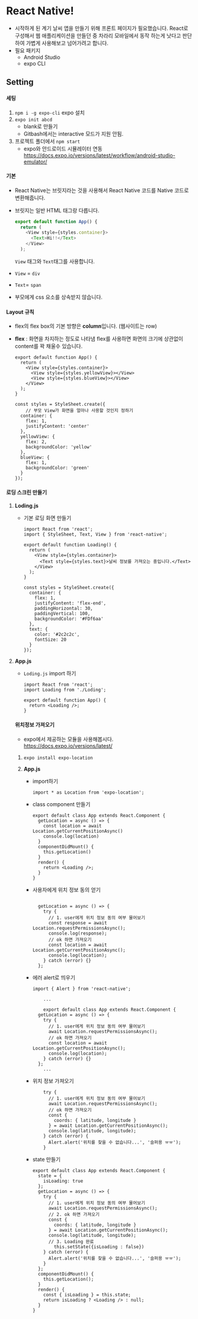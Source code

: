 # React Native!

* 시작하게 된 계기
  날씨 앱을 만들기 위해 프론트 페이지가 필요했습니다. React로 구성해서 웹 애플리케이션을 만들던 중 차라리 모바일에서 동작 하는게 낫다고 판단하여 가볍게 사용해보고 넘어가려고 합니다.
* 필요 패키지
  * Android Studio
  * expo CLI

## Setting

#### 세팅

1. `npm i -g expo-cli`
   expo 설치
2. `expo init abcd`
   * blank로 만들기
   * Gitbash에서는 interactive 모드가 지원 안됨.
3. 프로젝트 폴더에서 `npm start`
   * expo와 안드로이드 시뮬레이터 연동
     https://docs.expo.io/versions/latest/workflow/android-studio-emulator/

#### 기본

* React Native는 브릿지라는 것을 사용해서 React Native 코드를 Native 코드로 변환해줍니다.

* 브릿지는 일반 HTML 태그랑 다릅니다.

  ```javascript
  export default function App() {
    return (
      <View style={styles.container}>
        <Text>Hi!!</Text>
      </View>
    );
  ```

  `View` 태그와 `Text`태그를 사용합니다.

* `View` = `div`

* `Text`= `span`

* 부모에게 css 요소를 상속받지 않습니다.

#### Layout 규칙

* flex의 flex box의 기본 방향은 **column**입니다. (웹사이트는 row)

* **flex** : 화면을 차지하는 정도로 나타냄
  flex를 사용하면 화면의 크기에 상관없이 content를 꽉 채울수 있습니다.

  ```react
  export default function App() {
    return (
      <View style={styles.container}>
        <View style={styles.yellowView}></View>
        <View style={styles.blueView}></View>
      </View>
    );
  }
  
  const styles = StyleSheet.create({
      // 부모 View가 화면을 얼마나 사용할 것인지 정하기
    container: {
      flex: 1,
      justifyContent: 'center'
    },
    yellowView: {
      flex: 2,
      backgroundColor: 'yellow'
    },
    blueView: {
      flex: 1,
      backgroundColor: 'green'
    }
  });
  ```

#### 로딩 스크린 만들기

1. **Loding.js**

   * 기본 로딩 화면 만들기

     ```react
     import React from 'react';
     import { StyleSheet, Text, View } from 'react-native';
     
     export default function Loading() {
       return (
         <View style={styles.container}>
           <Text style={styles.text}>날씨 정보를 가져오는 중입니다.</Text>
         </View>
       );
     }
     
     const styles = StyleSheet.create({
       container: {
         flex: 1,
         justifyContent: 'flex-end',
         paddingHorizontal: 30,
         paddingVertical: 100,
         backgroundColor: '#FDf6aa'
       },
       text: {
         color: '#2c2c2c',
         fontSize: 20
       }
     });
     
     ```

2. **App.js**

   * `Loding.js` import 하기

     ```react
     import React from 'react';
     import Loading from './Loding';
     
     export default function App() {
       return <Loading />;
     }
     
     ```

   #### 위치정보 가져오기

   * expo에서 제공하는 모듈을 사용해봅시다.
     https://docs.expo.io/versions/latest/

   1. `expo install expo-location`

   2. **App.js**

      * import하기

        ```react
        import * as Location from 'expo-location';
        ```

      * class component 만들기

        ```react
        export default class App extends React.Component {
          getLocation = async () => {
            const location = await Location.getCurrentPositionAsync()
            console.log(location)
          }
          componentDidMount() {
            this.getLocation()
          }
          render() {
            return <Loading />;
          }
        }
        ```

      * 사용자에게 위치 정보 동의 얻기

        ```react
        
          getLocation = async () => {
            try {
              // 1. user에게 위치 정보 동의 여부 물어보기
              const response = await Location.requestPermissionsAsync();
              console.log(response);
              // ok 하면 가져오기
              const location = await Location.getCurrentPositionAsync();
              console.log(location);
            } catch (error) {}
          };
        ```

      * 에러 alert로 띄우기

        ```react
        import { Alert } from 'react-native';
        
        	...
            
            export default class App extends React.Component {
          getLocation = async () => {
            try {
              // 1. user에게 위치 정보 동의 여부 물어보기
              await Location.requestPermissionsAsync();
              // ok 하면 가져오기
              const location = await Location.getCurrentPositionAsync();
              console.log(location);
            } catch (error) {}
          };
        	...
        ```

      * 위치 정보 가져오기

        ```react
            try {
              // 1. user에게 위치 정보 동의 여부 물어보기
              await Location.requestPermissionsAsync();
              // ok 하면 가져오기
              const {
                coords: { latitude, longitude }
              } = await Location.getCurrentPositionAsync();
              console.log(latitude, longitude);
            } catch (error) {
              Alert.alert('위치를 찾을 수 없습니다...', '슬퍼용 ㅠㅠ');
            }
        ```

      * state 만들기

        ```react
        export default class App extends React.Component {
          state = {
            isLoading: true
          };
          getLocation = async () => {
            try {
              // 1. user에게 위치 정보 동의 여부 물어보기
              await Location.requestPermissionsAsync();
              // 2. ok 하면 가져오기
              const {
                coords: { latitude, longitude }
              } = await Location.getCurrentPositionAsync();
              console.log(latitude, longitude);
              // 3. Loading 완료
                this.setState({isLoading : false})
            } catch (error) {
              Alert.alert('위치를 찾을 수 없습니다...', '슬퍼용 ㅠㅠ');
            }
          };
          componentDidMount() {
            this.getLocation();
          }
          render() {
            const { isLoading } = this.state;
            return isLoading ? <Loading /> : null;
          }
        }
        ```

        